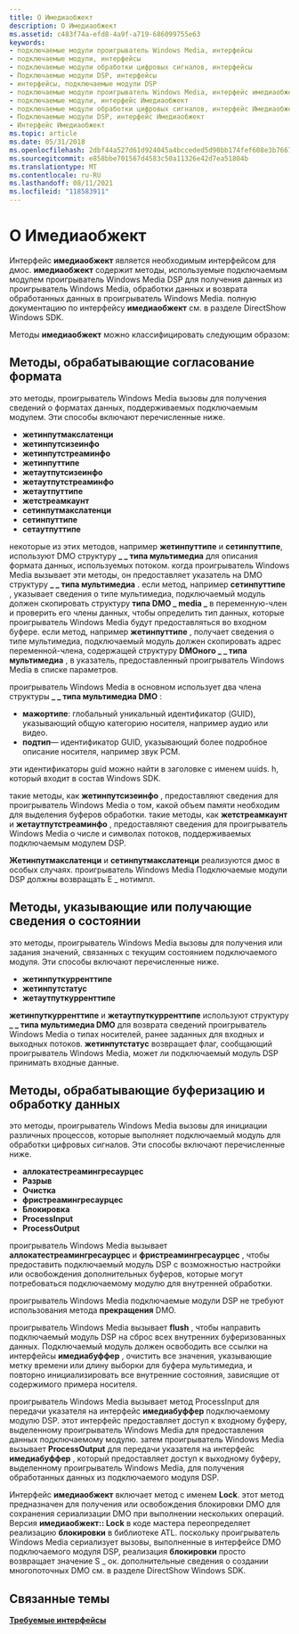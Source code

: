 ```yaml
---
title: О Имедиаобжект
description: О Имедиаобжект
ms.assetid: c483f74a-efd8-4a9f-a719-686099755e63
keywords:
- подключаемые модули проигрыватель Windows Media, интерфейсы
- подключаемые модули, интерфейсы
- подключаемые модули обработки цифровых сигналов, интерфейсы
- Подключаемые модули DSP, интерфейсы
- интерфейсы, подключаемые модули DSP
- подключаемые модули проигрыватель Windows Media, интерфейс имедиаобжект
- подключаемые модули, интерфейс Имедиаобжект
- подключаемые модули обработки цифровых сигналов, интерфейс Имедиаобжект
- Подключаемые модули DSP, интерфейс Имедиаобжект
- Интерфейс Имедиаобжект
ms.topic: article
ms.date: 05/31/2018
ms.openlocfilehash: 2dbf44a527d61d924045a4bcceded5d90bb174fef608e3b7667338e99aa1efe9
ms.sourcegitcommit: e858bbe701567d4583c50a11326e42d7ea51804b
ms.translationtype: MT
ms.contentlocale: ru-RU
ms.lasthandoff: 08/11/2021
ms.locfileid: "118583911"
---
```

# <a name="about-imediaobject"></a>О Имедиаобжект

Интерфейс **имедиаобжект** является необходимым интерфейсом для дмос. **имедиаобжект** содержит методы, используемые подключаемым модулем проигрыватель Windows Media DSP для получения данных из проигрыватель Windows Media, обработки данных и возврата обработанных данных в проигрыватель Windows Media. полную документацию по интерфейсу **имедиаобжект** см. в разделе DirectShow Windows SDK.

Методы **имедиаобжект** можно классифицировать следующим образом:

## <a name="methods-that-handle-format-negotiation"></a>Методы, обрабатывающие согласование формата

это методы, проигрыватель Windows Media вызовы для получения сведений о форматах данных, поддерживаемых подключаемым модулем. Эти способы включают перечисленные ниже.

-   **жетинпутмакслатенци**
-   **жетинпутсизеинфо**
-   **жетинпутстреаминфо**
-   **жетинпуттипе**
-   **жетаутпутсизеинфо**
-   **жетаутпутстреаминфо**
-   **жетаутпуттипе**
-   **жетстреамкаунт**
-   **сетинпутмакслатенци**
-   **сетинпуттипе**
-   **сетаутпуттипе**

некоторые из этих методов, например **жетинпуттипе** и **сетинпуттипе**, используют DMO структуру **\_ \_ типа мультимедиа** для описания формата данных, используемых потоком. когда проигрыватель Windows Media вызывает эти методы, он предоставляет указатель на DMO структуру **\_ \_ типа мультимедиа** . если метод, например **сетинпуттипе** , указывает сведения о типе мультимедиа, подключаемый модуль должен скопировать структуру **типа DMO \_ media \_** в переменную-член и проверить его члены данных, чтобы определить тип данных, которые проигрыватель Windows Media будут предоставляться во входном буфере. если метод, например **жетинпуттипе** , получает сведения о типе мультимедиа, подключаемый модуль должен скопировать адрес переменной-члена, содержащей структуру **DMOного \_ \_ типа мультимедиа** , в указатель, предоставленный проигрыватель Windows Media в списке параметров.

проигрыватель Windows Media в основном использует два члена структуры **\_ \_ типа мультимедиа DMO** :

-   **мажортипе**: глобальный уникальный идентификатор (GUID), указывающий общую категорию носителя, например аудио или видео.
-   **подтип**— идентификатор GUID, указывающий более подробное описание носителя, например звук PCM.

эти идентификаторы guid можно найти в заголовке с именем uuids. h, который входит в состав Windows SDK.

такие методы, как **жетинпутсизеинфо** , предоставляют сведения для проигрыватель Windows Media о том, какой объем памяти необходим для выделения буферов обработки. такие методы, как **жетстреамкаунт** и **жетаутпутстреаминфо** , предоставляют сведения для проигрыватель Windows Media о числе и символах потоков, поддерживаемых подключаемым модулем DSP.

**Жетинпутмакслатенци** и **сетинпутмакслатенци** реализуются дмос в особых случаях. проигрыватель Windows Media Подключаемые модули DSP должны возвращать E \_ нотимпл.

## <a name="methods-that-specify-or-retrieve-state-information"></a>Методы, указывающие или получающие сведения о состоянии

это методы, проигрыватель Windows Media вызовы для получения или задания значений, связанных с текущим состоянием подключаемого модуля. Эти способы включают перечисленные ниже.

-   **жетинпуткурренттипе**
-   **жетинпутстатус**
-   **жетаутпуткурренттипе**

**жетинпуткурренттипе** и **жетаутпуткурренттипе** используют структуру **\_ \_ типа мультимедиа DMO** для возврата сведений проигрыватель Windows Media о типах носителей, ранее заданных для входных и выходных потоков. **жетинпутстатус** возвращает флаг, сообщающий проигрыватель Windows Media, может ли подключаемый модуль DSP принимать входные данные.

## <a name="methods-that-handle-buffering-and-processing-data"></a>Методы, обрабатывающие буферизацию и обработку данных

это методы, проигрыватель Windows Media вызовы для инициации различных процессов, которые выполняет подключаемый модуль для обработки цифровых сигналов. Эти способы включают перечисленные ниже.

-   **аллокатестреамингресаурцес**
-   **Разрыв**
-   **Очистка**
-   **фристреамингресаурцес**
-   **Блокировка**
-   **ProcessInput**
-   **ProcessOutput**

проигрыватель Windows Media вызывает **аллокатестреамингресаурцес** и **фристреамингресаурцес** , чтобы предоставить подключаемый модуль DSP с возможностью настройки или освобождения дополнительных буферов, которые могут потребоваться подключаемому модулю для внутренней обработки.

проигрыватель Windows Media подключаемые модули DSP не требуют использования метода **прекращения** DMO.

проигрыватель Windows Media вызывает **flush** , чтобы направить подключаемый модуль DSP на сброс всех внутренних буферизованных данных. Подключаемый модуль должен освободить все ссылки на интерфейсы **имедиабуффер** , очистить все значения, указывающие метку времени или длину выборки для буфера мультимедиа, и повторно инициализировать все внутренние состояния, зависящие от содержимого примера носителя.

проигрыватель Windows Media вызывает метод ProcessInput для передачи указателя на интерфейс **имедиабуффер** подключаемому модулю DSP. этот интерфейс предоставляет доступ к входному буферу, выделенному проигрыватель Windows Media для предоставления данных подключаемому модулю. затем проигрыватель Windows Media вызывает **ProcessOutput** для передачи указателя на интерфейс **имедиабуффер** , который предоставляет доступ к выходному буферу, выделенному проигрыватель Windows Media, для получения обработанных данных из подключаемого модуля DSP.

Интерфейс **имедиаобжект** включает метод с именем **Lock**. этот метод предназначен для получения или освобождения блокировки DMO для сохранения сериализации DMO при выполнении нескольких операций. Версия **имедиаобжект:: Lock** в коде мастера переопределяет реализацию **блокировки** в библиотеке ATL. поскольку проигрыватель Windows Media сериализует вызовы, выполненные в интерфейсе DMO подключаемого модуля DSP, реализация **блокировки** просто возвращает значение S \_ ок. дополнительные сведения о создании многопоточных DMO см. в разделе DirectShow Windows SDK.

## <a name="related-topics"></a>Связанные темы

<dl> <dt>

[**Требуемые интерфейсы**](required-interfaces.md)
</dt> </dl>

 

 




